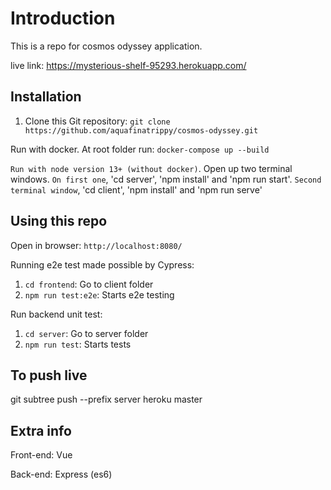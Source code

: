 # Introduction

This is a repo for cosmos odyssey application. 

live link: https://mysterious-shelf-95293.herokuapp.com/

## Installation

1. Clone this Git repository: `git clone https://github.com/aquafinatrippy/cosmos-odyssey.git`

Run with docker. At root folder run: `docker-compose up --build`

`Run with node version 13+ (without docker)`. 
Open up two terminal windows.
`On first one`, 'cd server', 'npm install' and 'npm run start'. 
`Second terminal window`, 'cd client', 'npm install' and 'npm run serve'

## Using this repo

Open in browser: `http://localhost:8080/`

Running e2e test made possible by Cypress:

1. `cd frontend`: Go to client folder
2. `npm run test:e2e`: Starts e2e testing

Run backend unit test:

1. `cd server`: Go to server folder
2. `npm run test`: Starts tests

## To push live

git subtree push --prefix server heroku master

## Extra info

Front-end: Vue

Back-end: Express (es6)
